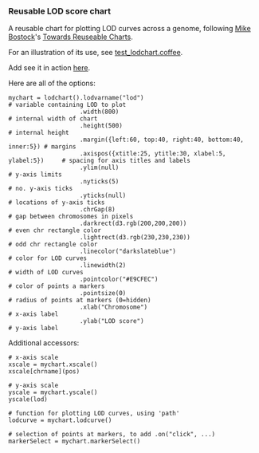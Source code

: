 ### Reusable LOD score chart

A reusable chart for plotting LOD curves
across a genome, following
[Mike Bostock](http://bost.ocks.org/mike)'s
[Towards Reuseable Charts](http://bost.ocks.org/mike/chart/).

For an illustration of its use, see [test_lodchart.coffee](https://github.com/kbroman/d3examples/blob/master/lodchart/test_lodchart.coffee).

Add see it in action [here](http://www.biostat.wisc.edu/~kbroman/D3/lodchart).

Here are all of the options:

    mychart = lodchart().lodvarname("lod")                                       # variable containing LOD to plot
                        .width(800)                                              # internal width of chart
                        .height(500)                                             # internal height
                        .margin({left:60, top:40, right:40, bottom:40, inner:5}) # margins
                        .axispos({xtitle:25, ytitle:30, xlabel:5, ylabel:5})     # spacing for axis titles and labels
                        .ylim(null)                                              # y-axis limits
                        .nyticks(5)                                              # no. y-axis ticks
                        .yticks(null)                                            # locations of y-axis ticks
                        .chrGap(8)                                               # gap between chromosomes in pixels
                        .darkrect(d3.rgb(200,200,200))                           # even chr rectangle color
                        .lightrect(d3.rgb(230,230,230))                          # odd chr rectangle color
                        .linecolor("darkslateblue")                              # color for LOD curves
                        .linewidth(2)                                            # width of LOD curves
                        .pointcolor("#E9CFEC")                                   # color of points a markers
                        .pointsize(0)                                            # radius of points at markers (0=hidden)
                        .xlab("Chromosome")                                      # x-axis label
                        .ylab("LOD score")                                       # y-axis label

Additional accessors:

    # x-axis scale
    xscale = mychart.xscale()
    xscale[chrname](pos)

    # y-axis scale
    yscale = mychart.yscale()
    yscale(lod)

    # function for plotting LOD curves, using 'path'
    lodcurve = mychart.lodcurve()

    # selection of points at markers, to add .on("click", ...)
    markerSelect = mychart.markerSelect()
